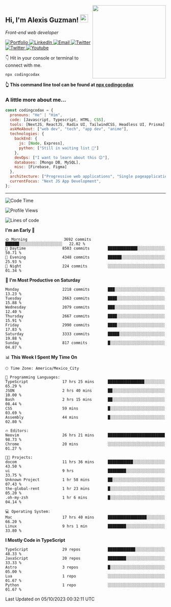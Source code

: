 <img align='right' src="https://media.giphy.com/media/M9gbBd9nbDrOTu1Mqx/giphy.gif" width="230">
<h2>Hi, I'm Alexis Guzman! <img src="https://media.giphy.com/media/hvRJCLFzcasrR4ia7z/giphy.gif" width="25px"></h2>
<p><em>Front-end web developer</em></p>

<p>
  <a href='https://www.codingcodax.dev' target='_blank'>
    <img alt='Portfolio' src='https://img.shields.io/badge/Portfolio-black?logo=vercel&style=flat-square'>
  </a>
  <a href='https://linkedin.com/in/codingcodax' target='_blank'>
    <img alt='LinkedIn' src='https://img.shields.io/badge/LinkedIn-black?logo=LinkedIn&style=flat-square'>
  </a>
  <a href='mailto:codingcodax@gmail.com' target='_blank'>
    <img alt='Email' src='https://img.shields.io/badge/Email-black?logo=Gmail&style=flat-square'>
  </a>
  <a href='https://twitter.com/codingcodax' target='_blank'>
    <img alt='Twitter' src='https://img.shields.io/badge/Twitter-black?logo=Twitter&style=flat-square'>
  </a>
  <a href='https://www.instagram.com/codingcodax' target='_blank'>
    <img alt='Twitter' src='https://img.shields.io/badge/Instagram-black?logo=Instagram&style=flat-square'>
  </a>
  <a href='https://www.youtube.com/@codingcodax' target='_blank'>
    <img alt='Youtube' src='https://img.shields.io/badge/YouTube-black?logo=Youtube&style=flat-square'>
  </a>
</p>

👇 Hit in your console or terminal to connect with me.

```bash
npx codingcodax
```
**👆 This command line tool can be found at [npx codingcodax](https://github.com/codingcodax/npx-codingcodax)**

<h3>A little more about me...</h3>

```javascript
const codingcodax = {
  pronouns: "He" | "Him",
  code: [Javascript, Typescript, HTML, CSS],
  tools: [NextJS, ReactJS, Radix UI, TailwindCSS, Headless UI, Prisma],
  askMeAbout: ["web dev", "tech", "app dev", "anime"],
  technologies: {
    backEnd: {
      js: [Node, Express],
      python: ["Still in waiting list 🥲"]
    },
    devOps: ["I want to learn about this 😊"],
    databases: [Mongo DB, MySQL],
    misc: [Firebase, Figma]
  },
  architecture: ["Progressive web applications", "Single pageapplications"],
  currentFocus: "Next JS App Development",
};
```

---

<!--START_SECTION:waka-->
![Code Time](http://img.shields.io/badge/Code%20Time-1%2C835%20hrs%2011%20mins-blue)

![Profile Views](http://img.shields.io/badge/Profile%20Views-10-blue)

![Lines of code](https://img.shields.io/badge/From%20Hello%20World%20I%27ve%20Written-8.3%20million%20lines%20of%20code-blue)

**I'm an Early 🐤** 

```text
🌞 Morning                3692 commits        ██████░░░░░░░░░░░░░░░░░░░   22.02 % 
🌆 Daytime                8503 commits        █████████████░░░░░░░░░░░░   50.71 % 
🌃 Evening                4348 commits        ██████░░░░░░░░░░░░░░░░░░░   25.93 % 
🌙 Night                  224 commits         ░░░░░░░░░░░░░░░░░░░░░░░░░   01.34 % 
```
📅 **I'm Most Productive on Saturday** 

```text
Monday                   2218 commits        ███░░░░░░░░░░░░░░░░░░░░░░   13.23 % 
Tuesday                  2663 commits        ████░░░░░░░░░░░░░░░░░░░░░   15.88 % 
Wednesday                2079 commits        ███░░░░░░░░░░░░░░░░░░░░░░   12.40 % 
Thursday                 2667 commits        ████░░░░░░░░░░░░░░░░░░░░░   15.91 % 
Friday                   2990 commits        ████░░░░░░░░░░░░░░░░░░░░░   17.83 % 
Saturday                 3333 commits        █████░░░░░░░░░░░░░░░░░░░░   19.88 % 
Sunday                   817 commits         █░░░░░░░░░░░░░░░░░░░░░░░░   04.87 % 
```


📊 **This Week I Spent My Time On** 

```text
🕑︎ Time Zone: America/Mexico_City

💬 Programming Languages: 
TypeScript               17 hrs 25 mins      ████████████████░░░░░░░░░   65.29 % 
JSON                     2 hrs 40 mins       ██░░░░░░░░░░░░░░░░░░░░░░░   10.00 % 
Bash                     2 hrs 15 mins       ██░░░░░░░░░░░░░░░░░░░░░░░   08.44 % 
CSS                      59 mins             █░░░░░░░░░░░░░░░░░░░░░░░░   03.69 % 
Assembly                 44 mins             █░░░░░░░░░░░░░░░░░░░░░░░░   02.80 % 

🔥 Editors: 
Neovim                   26 hrs 21 mins      █████████████████████████   98.73 % 
Chrome                   20 mins             ░░░░░░░░░░░░░░░░░░░░░░░░░   01.27 % 

🐱‍💻 Projects: 
docom                    11 hrs 36 mins      ███████████░░░░░░░░░░░░░░   43.50 % 
ui                       9 hrs               ████████░░░░░░░░░░░░░░░░░   33.75 % 
Unknown Project          1 hr 58 mins        ██░░░░░░░░░░░░░░░░░░░░░░░   07.43 % 
the-global-rent          1 hr 23 mins        █░░░░░░░░░░░░░░░░░░░░░░░░   05.20 % 
.oh-my-zsh               1 hr 6 mins         █░░░░░░░░░░░░░░░░░░░░░░░░   04.14 % 

💻 Operating System: 
Mac                      17 hrs 40 mins      █████████████████░░░░░░░░   66.20 % 
Linux                    9 hrs 1 min         ████████░░░░░░░░░░░░░░░░░   33.80 % 
```

**I Mostly Code in TypeScript** 

```text
TypeScript               29 repos            ████████████░░░░░░░░░░░░░   48.33 % 
JavaScript               20 repos            ████████░░░░░░░░░░░░░░░░░   33.33 % 
Astro                    3 repos             █░░░░░░░░░░░░░░░░░░░░░░░░   05.00 % 
Lua                      1 repo              ░░░░░░░░░░░░░░░░░░░░░░░░░   01.67 % 
Python                   1 repo              ░░░░░░░░░░░░░░░░░░░░░░░░░   01.67 % 
```




 Last Updated on 05/10/2023 00:32:11 UTC
<!--END_SECTION:waka-->
